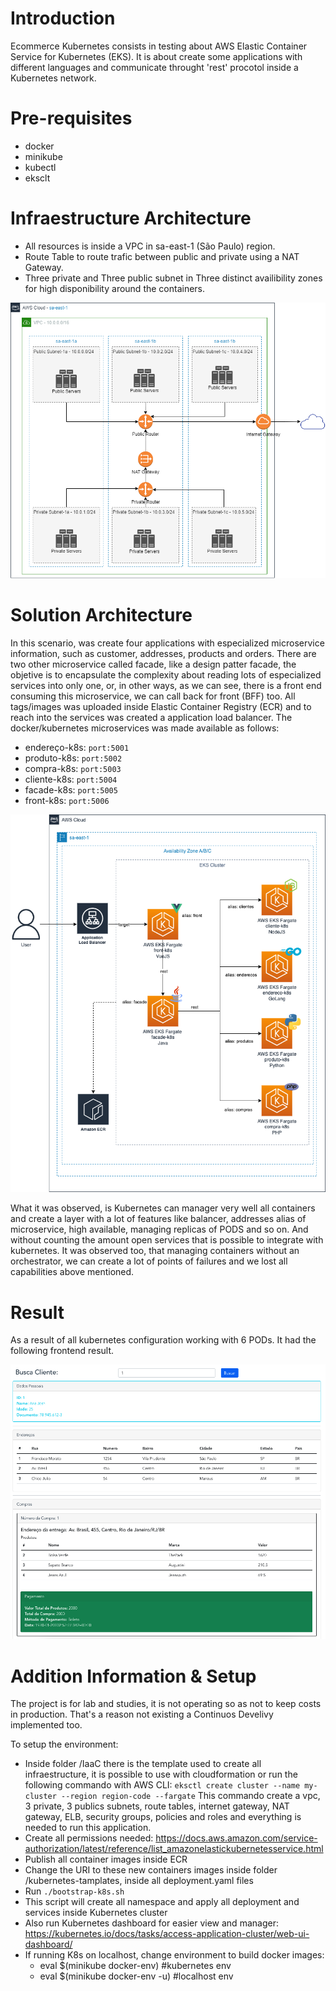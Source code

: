 # **Introduction**

Ecommerce Kubernetes consists in testing about AWS Elastic Container Service for Kubernetes (EKS). It is about create some applications with different languages and communicate throught 'rest' procotol inside a Kubernetes network.

# **Pre-requisites**
- docker
- minikube
- kubectl
- eksclt

# **Infraestructure Architecture**

- All resources is inside a VPC in sa-east-1 (São Paulo) region.
- Route Table to route trafic between public and private using a NAT Gateway.
- Three private and Three public subnet in Three distinct availibility zones for high disponibility around the containers.

![alt text](https://raw.githubusercontent.com/markoshlima/ecommerce-kubernetes/master/docs/Infraestructure%20Architecture.png)

# **Solution Architecture**

In this scenario, was create four applications with especialized microservice information, such as customer, addresses, products and orders. There are two other microservice called facade, like a design patter facade, the objetive is to encapsulate the complexity about reading lots of especialized services into only one, or, in other ways, as we can see, there is a front end consuming this microservice, we can call back for front (BFF) too.
All tags/images was uploaded inside Elastic Container Registry (ECR) and to reach into the services was created a application load balancer.
The docker/kubernetes microservices was made available as follows:

- endereço-k8s: `port:5001`
- produto-k8s: `port:5002`
- compra-k8s: `port:5003`
- cliente-k8s: `port:5004`
- facade-k8s: `port:5005`
- front-k8s: `port:5006`

![alt text](https://raw.githubusercontent.com/markoshlima/ecommerce-kubernetes/master/docs/Solution%20Architecture.png)

What it was observed, is Kubernetes can manager very well all containers and create a layer with a lot of features like balancer, addresses alias of microservice, high available, managing replicas of PODS and so on. And without counting the amount open services that is possible to integrate with kubernetes. It was observed too, that managing containers without an orchestrator, we can create a lot of points of failures and we lost all capabilities above mentioned.

# Result

As a result of all kubernetes configuration working with 6 PODs. It had the following frontend result. 

![alt text](https://raw.githubusercontent.com/markoshlima/ecommerce-kubernetes/master/docs/front-output.png)

# Addition Information & Setup

The project is for lab and studies, it is not operating so as not to keep costs in production. That's a reason not existing a Continuos Develivy implemented too.

To setup the environment:
  - Inside folder /IaaC there is the template used to create all infraestructure, it is possible to use with cloudformation or run the following commando with AWS CLI:
  `eksctl create cluster --name my-cluster --region region-code --fargate`
  This commando create a vpc, 3 private, 3 publics subnets, route tables, internet gateway, NAT gateway, ELB, security groups, policies and roles and everything is needed to run this application.
  - Create all permissions needed: https://docs.aws.amazon.com/service-authorization/latest/reference/list_amazonelastickubernetesservice.html
  - Publish all container images inside ECR
  - Change the URI to these new containers images inside folder /kubernetes-tamplates, inside all deployment.yaml files
  - Run `./bootstrap-k8s.sh`
  - This script will create all namespace and apply all deployment and services inside Kubernetes cluster
  - Also run Kubernetes dashboard for easier view and manager: https://kubernetes.io/docs/tasks/access-application-cluster/web-ui-dashboard/
  - If running K8s on localhost, change environment to build docker images: 
    - eval $(minikube docker-env) #kubernetes env
    - eval $(minikube docker-env -u) #localhost env
  
